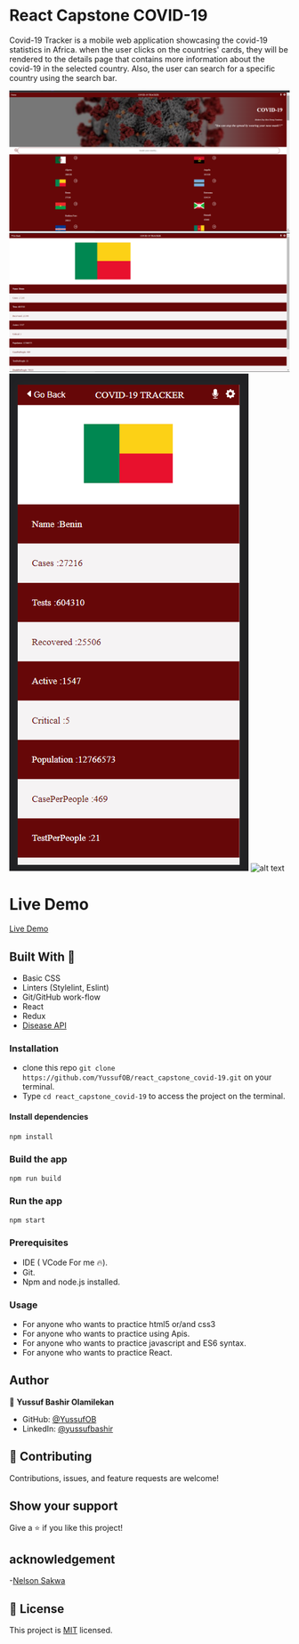 # React Capstone COVID-19
Covid-19 Tracker is a mobile web application showcasing the covid-19 statistics in Africa. when the user clicks on the countries' cards, they will be rendered to the details page that contains more information about the covid-19 in the selected country. Also, the user can search for a specific country using the search bar.

![alt text](./src/assets/Screenshot%20(29).png)
![alt text](./src/assets/Screenshot%20(30).png)
![alt text](./src/assets/Screenshot%20(31).png)
![alt text](./src/assets/Screenshot%20(32).png)

# Live Demo
[Live Demo](https:///)

## Built With 🔨
- Basic CSS 
- Linters (Stylelint, Eslint)
- Git/GitHub work-flow
- React
- Redux
- [Disease API](https://disease.sh/docs/#/COVID-19%3A%20Worldometers/get_v3_covid_19_all)


 


### Installation 
- clone this repo  `git clone https://github.com/YussufOB/react_capstone_covid-19.git` on your terminal.
- Type `cd react_capstone_covid-19` to access the project on the terminal.

#### Install dependencies
```
npm install
```
### Build the app
```
npm run build
```
### Run the app

```
npm start
```

### Prerequisites

- IDE (  VCode For me 🔥).
- Git.
- Npm and node.js installed.


### Usage

- For anyone who wants to practice html5 or/and css3
- For anyone who wants to practice using Apis.
- For anyone who wants to practice javascript and ES6 syntax.
- For anyone who wants to practice React.


## Author

👤 **Yussuf Bashir Olamilekan**
 
- GitHub: [@YussufOB](https://github.com/YussufOB)
- LinkedIn: [@yussufbashir](https://www.linkedin.com/yussufbashirolamilekan/)


## 🤝 Contributing

Contributions, issues, and feature requests are welcome!

## Show your support

Give a ⭐️ if you like this project!

## acknowledgement
-[Nelson Sakwa](https://www.behance.net/sakwadesignstudio)

## 📝 License

This project is [MIT](./MIT.md) licensed.
 